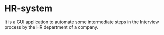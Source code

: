 # HR-system
It is a GUI application to automate some intermediate steps in the Interview process by the HR department of a company.

